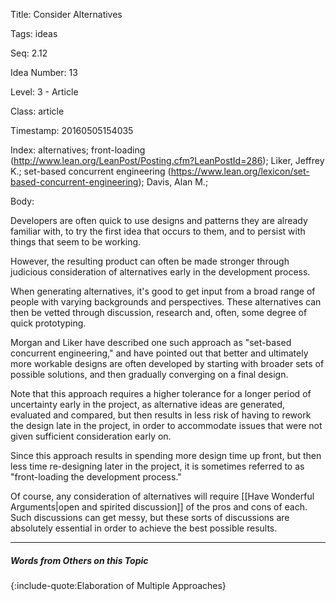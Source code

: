 Title:  Consider Alternatives

Tags:   ideas

Seq:    2.12

Idea Number: 13

Level:  3 - Article

Class:  article

Timestamp: 20160505154035

Index:  alternatives; front-loading (http://www.lean.org/LeanPost/Posting.cfm?LeanPostId=286); Liker, Jeffrey K.; set-based concurrent engineering (https://www.lean.org/lexicon/set-based-concurrent-engineering); Davis, Alan M.; 

Body:

Developers are often quick to use designs and patterns they are already familiar with, to try the first idea that occurs to them, and to persist with things that seem to be working.

However, the resulting product can often be made stronger through judicious consideration of alternatives early in the development process.

When generating alternatives, it's good to get input from a broad range of people with varying backgrounds and perspectives. These alternatives can then be vetted through discussion, research and, often, some degree of quick prototyping.

Morgan and Liker have described one such approach as "set-based concurrent engineering," and have pointed out that better and ultimately more workable designs are often developed by starting with broader sets of possible solutions, and then gradually converging on a final design.

Note that this approach requires a higher tolerance for a longer period of uncertainty early in the project, as alternative ideas are generated, evaluated and compared, but then results in less risk of having to rework the design late in the project, in order to accommodate issues that were not given sufficient consideration early on.

Since this approach results in spending more design time up front, but then less time re-designing later in the project, it is sometimes referred to as "front-loading the development process."

Of course, any consideration of alternatives will require [[Have Wonderful Arguments|open and spirited discussion]] of the pros and cons of each. Such discussions can get messy, but these sorts of discussions are absolutely essential in order to achieve the best possible results.

----

##### Words from Others on this Topic

{:include-quote:Elaboration of Multiple Approaches}



